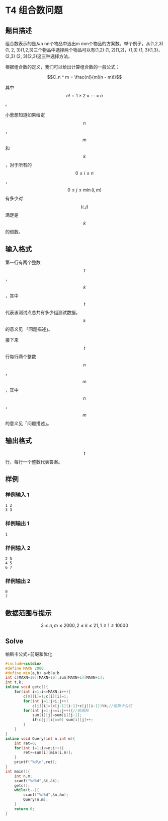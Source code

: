 # T4 组合数问题

## 题目描述

组合数表示的是从n nn个物品中选出m mm个物品的方案数。举个例子，从\(1,2,3\) \(1, 2, 3\)\(1,2,3\)三个物品中选择两个物品可以有\(1,2\) \(1, 2\)\(1,2\)，\(1,3\) \(1, 3\)\(1,3\)，\(2,3\) \(2, 3\)\(2,3\)这三种选择方法。

根据组合数的定义，我们可以给出计算组合数的一般公式：

$$C_n ^ m = \frac{n!}{m!(n - m)!}$$

其中$$n! = 1 \times 2 \times \cdots \times n$$。

小葱想知道如果给定$$n$$，$$m$$和$$k$$，对于所有的$$0 \leq i \leq n$$，$$ 0 \leq j \leq \min(i, m)$$有多少对$$ (i, j)$$满足是$$k$$的倍数。

## 输入格式

第一行有两个整数$$t$$，$$k$$，其中$$t$$代表该测试点总共有多少组测试数据，$$k$$的意义见 「问题描述」。

接下来$$t$$行每行两个整数$$n$$，$$m$$，其中$$n$$，$$m$$的意义见「问题描述」。

## 输出格式

$$t$$行，每行一个整数代表答案。

## 样例

### 样例输入 1

```
1 2
3 3
```

### 样例输出 1

```
1
```

### 样例输入 2

```
2 5
4 5
6 7
```

### 样例输出 2

```
0
7
```

## 数据范围与提示

$$ 3 \leq n, m \leq 2000, 2 \leq k \leq 21, 1 \leq 1 \leq 10000$$

## Solve

帕斯卡公式+前缀和优化
```cpp
#include<cstdio>
#define MAXN 2000
#define min(a,b) a<b?a:b
int c[MAXN+10][MAXN+10],sum[MAXN+1][MAXN+1];
int t,k;
inline void getc(){
    for(int i=1;i<=MAXN;i++){
        c[0][i]=1;c[i][i]=1;
        for(int j=1;j<i;j++)
            c[j][i]=(c[j-1][i-1]+c[j][i-1])%k;//帕斯卡公式
        for(int j=1;j<=i;j++){//前缀和
            sum[i][j]=sum[i][j-1];
            if(c[j][i]==0) sum[i][j]++;
        }
    }
}
inline void Query(int n,int m){
    int ret=0;
    for(int i=1;i<=n;i++){
        ret+=sum[i][min(i,m)];
    }
    printf("%d\n",ret);
}
int main(){
    int n,m;
    scanf("%d%d",&t,&k);
    getc();
    while(t--){
        scanf("%d%d",&n,&m);
        Query(n,m);
    }
    return 0;
}
```

